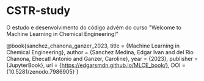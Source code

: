 # CSTR-study

O estudo e desenvolvimento do código advém do curso "Welcome to Machine Learning in Chemical Engineering!" 


@book{sanchez_chanona_ganzer_2023,
    title = {Machine Learning in Chemical Engineering},
    author = {Sanchez Medina, Edgar Ivan and del Rio Chanona, Ehecatl Antonio and Ganzer, Caroline},
    year = {2023},
    publisher = {JupyterBook},
    url = {https://edgarsmdn.github.io/MLCE_book/},
    DOI = {10.5281/zenodo.7986905}
}
